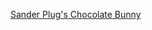 ---
layout: post
wordpress_id: 217
wordpress_url: http://noesbueno.com/archives/217
date: '2007-12-02 22:56:49 -0600'
date_gmt: '2007-12-03 03:56:49 -0600'
body: |
  <p><a href="http://www.woostercollective.com/2007/12/shit_were_diggin_sander_plugs_chocolate.html">Sander Plug's Chocolate Bunny</a></p>
---